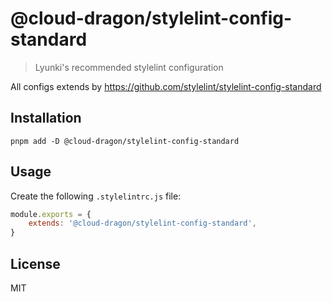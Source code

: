 # @cloud-dragon/stylelint-config-standard

> Lyunki's recommended stylelint configuration

All configs extends by https://github.com/stylelint/stylelint-config-standard

## Installation

```
pnpm add -D @cloud-dragon/stylelint-config-standard
```

## Usage

Create the following `.stylelintrc.js` file:

```js
module.exports = {
    extends: '@cloud-dragon/stylelint-config-standard',
}
```

## License

MIT

